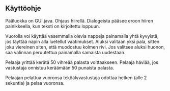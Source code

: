 ## Käyttöohje

Pääluokka on GUI.java.
Ohjaus hiirellä. Dialogeista pääsee eroon hiiren painikkeella, kun teksti on kirjoitettu loppuun.

Vuorolla voi käyttää vasemmalla olevia nappeja painamalla yhtä kyvyistä, jos täyttää napin alla luetellut vaatimukset.
Aluksi valitaan yksi pala, sitten joku viereinen siten, että muodostuu kolmen rivi. Jos valitsee aluksi huonon, saa valinnan peruutettua painamalla samaista uudestaan. 

Pelaaja yrittää kerätä 50 vihreää palasta voittaakseen.
Pelaaja häviää, jos vastustaja onnistuu keräämään 50 punaista palasta.

Pelaajan pelattua vuoronsa teköälyvastustaja odottaa hetken (alle 2 sekuntia) ja pelaa vuoronsa. 